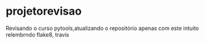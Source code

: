 # projetorevisao
Revisando o curso pytools,atualizando o repositório apenas com este intuito relembrndo flake8, travis
